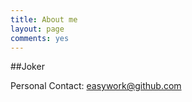 ```yaml
---
title: About me
layout: page
comments: yes
---
```

  
##Joker  

Personal Contact: easywork@github.com      
